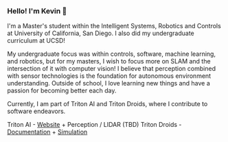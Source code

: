 ### Hello! I'm Kevin 👋

I'm a Master's student within the Intelligent Systems, Robotics and Controls at University of California, San Diego. I also did my undergraduate curriculum at UCSD!

My undergraduate focus was within controls, software, machine learning, and robotics, but for my masters, I wish to focus more on SLAM and the intersection of it with computer vision! I believe that perception combined with sensor technologies is the foundation for autonomous environment understanding. Outside of school, I love learning new things and have a passion for becoming better each day. 

Currently, I am part of Triton AI and Triton Droids, where I contribute to software endeavors. 

Triton AI - [Website](https://triton-ai.github.io) + Perception / LIDAR (TBD)
Triton Droids - [Documentation](https://triton-droids.github.io/droid-docs/) + [Simulation](https://github.com/triton-droids/simulation/tree/objects)

